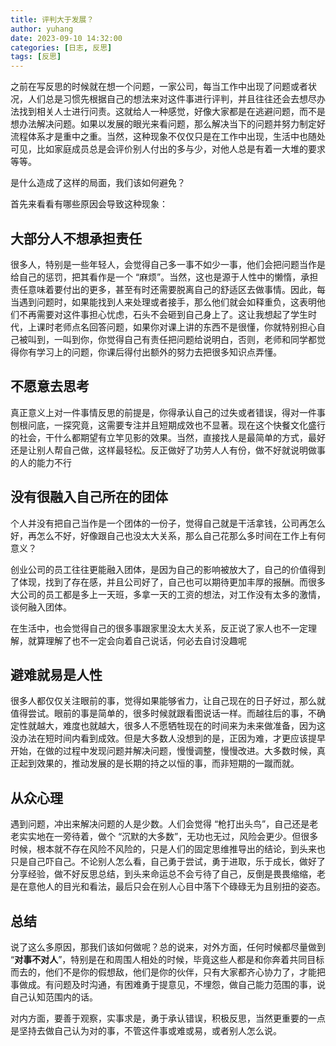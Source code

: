 ```yaml
---
title: 评判大于发展？
author: yuhang
date: 2023-09-10 14:32:00
categories: [日志, 反思]
tags: [反思]
---
```


之前在写反思的时候就在想一个问题，一家公司，每当工作中出现了问题或者状况，人们总是习惯先根据自己的想法来对这件事进行评判，并且往往还会去想尽办法找到相关人士进行问责。这就给人一种感觉，好像大家都是在逃避问题，而不是想办法解决问题。如果以发展的眼光来看问题，那么解决当下的问题并努力制定好流程体系才是重中之重。当然，这种现象不仅仅只是在工作中出现，生活中也随处可见，比如家庭成员总是会评价别人付出的多与少，对他人总是有着一大堆的要求等等。

是什么造成了这样的局面，我们该如何避免？

首先来看看有哪些原因会导致这种现象：

## 大部分人不想承担责任

很多人，特别是一些年轻人，会觉得自己多一事不如少一事，他们会把问题当作是给自己的惩罚，把其看作是一个 “麻烦”。当然，这也是源于人性中的懒惰，承担责任意味着要付出的更多，甚至有时还需要脱离自己的舒适区去做事情。因此，每当遇到问题时，如果能找到人来处理或者接手，那么他们就会如释重负，这表明他们不再需要对这件事担心忧虑，石头不会砸到自己身上了。这让我想起了学生时代，上课时老师点名回答问题，如果你对课上讲的东西不是很懂，你就特别担心自己被叫到，一叫到你，你觉得自己有责任把问题给说明白，否则，老师和同学都觉得你有学习上的问题，你课后得付出额外的努力去把很多知识点弄懂。

## 不愿意去思考

真正意义上对一件事情反思的前提是，你得承认自己的过失或者错误，得对一件事刨根问底，一探究竟，这需要专注并且短期成效也不显著。现在这个快餐文化盛行的社会，干什么都期望有立竿见影的效果。当然，直接找人是最简单的方式，最好还是让别人帮自己做，这样最轻松。反正做好了功劳人人有份，做不好就说明做事的人的能力不行

## 没有很融入自己所在的团体

个人并没有把自己当作是一个团体的一份子，觉得自己就是干活拿钱，公司再怎么好，再怎么不好，好像跟自己也没太大关系，那么自己花那么多时间在工作上有何意义？

创业公司的员工往往更能融入团体，是因为自己的影响被放大了，自己的价值得到了体现，找到了存在感，并且公司好了，自己也可以期待更加丰厚的报酬。而很多大公司的员工都是多上一天班，多拿一天的工资的想法，对工作没有太多的激情，谈何融入团体。

在生活中，也会觉得自己的很多事跟家里没太大关系，反正说了家人也不一定理解，就算理解了也不一定会向着自己说话，何必去自讨没趣呢

## 避难就易是人性

很多人都仅仅关注眼前的事，觉得如果能够省力，让自己现在的日子好过，那么就值得尝试。眼前的事是简单的，很多时候就跟看图说话一样。而越往后的事，不确定性就越大，难度也就越大，很多人不愿牺牲现在的时间来为未来做准备，因为这没办法在短时间内看到成效。但是大多数人没想到的是，正因为难，才更应该提早开始，在做的过程中发现问题并解决问题，慢慢调整，慢慢改进。大多数时候，真正起到效果的，推动发展的是长期的持之以恒的事，而非短期的一蹴而就。

## 从众心理

遇到问题，冲出来解决问题的人是少数。人们会觉得 “枪打出头鸟”，自己还是老老实实地在一旁待着，做个 “沉默的大多数”，无功也无过，风险会更少。但很多时候，根本就不存在风险不风险的，只是人们的固定思维推导出的结论，到头来也只是自己吓自己。不论别人怎么看，自己勇于尝试，勇于进取，乐于成长，做好了分享经验，做不好反思总结，到头来命运总不会亏待了自己，反倒是畏畏缩缩，老是在意他人的目光和看法，最后只会在别人心目中落下个碌碌无为且别扭的姿态。

## 总结

说了这么多原因，那我们该如何做呢？总的说来，对外方面，任何时候都尽量做到 “**对事不对人**”，特别是在和周围人相处的时候，毕竟这些人都是和你奔着共同目标而去的，他们不是你的假想敌，他们是你的伙伴，只有大家都齐心协力了，才能把事做成。有问题及时沟通，有困难勇于提意见，不埋怨，做自己能力范围的事，说自己认知范围内的话。

对内方面，要善于观察，实事求是，勇于承认错误，积极反思，当然更重要的一点是坚持去做自己认为对的事，不管这件事或难或易，或者别人怎么说。